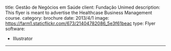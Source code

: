 title: Gestão de Negócios em Saúde
client: Fundação Unimed
description: This flyer is meant to advertise the Healthcase Business Management course.
category: brochure
date: 2013/4/1
image: https://farm1.staticflickr.com/673/21404782086_5e3f61beac
type: Flyer
software:
- Illustrator
---
